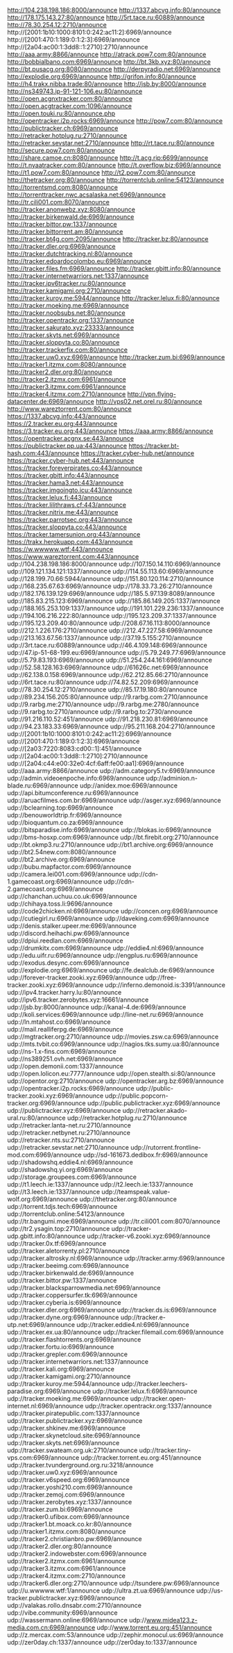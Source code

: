 http://104.238.198.186:8000/announce
http://1337.abcvg.info:80/announce
http://178.175.143.27:80/announce
http://5rt.tace.ru:60889/announce
http://78.30.254.12:2710/announce
http://[2001:1b10:1000:8101:0:242:ac11:2]:6969/announce
http://[2001:470:1:189:0:1:2:3]:6969/announce
http://[2a04:ac00:1:3dd8::1:2710]:2710/announce
http://aaa.army:8866/announce
http://atrack.pow7.com:80/announce
http://bobbialbano.com:6969/announce
http://bt.3kb.xyz:80/announce
http://bt.pusacg.org:8080/announce
http://derpyradio.net:6969/announce
http://explodie.org:6969/announce
http://grifon.info:80/announce
http://h4.trakx.nibba.trade:80/announce
http://jsb.by:8000/announce
http://ns349743.ip-91-121-106.eu:80/announce
http://open.acgnxtracker.com:80/announce
http://open.acgtracker.com:1096/announce
http://open.touki.ru:80/announce.php
http://opentracker.i2p.rocks:6969/announce
http://pow7.com:80/announce
http://publictracker.ch:6969/announce
http://retracker.hotplug.ru:2710/announce
http://retracker.sevstar.net:2710/announce
http://rt.tace.ru:80/announce
http://secure.pow7.com:80/announce
http://share.camoe.cn:8080/announce
http://t.acg.rip:6699/announce
http://t.nyaatracker.com:80/announce
http://t.overflow.biz:6969/announce
http://t1.pow7.com:80/announce
http://t2.pow7.com:80/announce
http://thetracker.org:80/announce
http://torrentclub.online:54123/announce
http://torrentsmd.com:8080/announce
http://torrenttracker.nwc.acsalaska.net:6969/announce
http://tr.cili001.com:8070/announce
http://tracker.anonwebz.xyz:8080/announce
http://tracker.birkenwald.de:6969/announce
http://tracker.bittor.pw:1337/announce
http://tracker.bittorrent.am:80/announce
http://tracker.bt4g.com:2095/announce
http://tracker.bz:80/announce
http://tracker.dler.org:6969/announce
http://tracker.dutchtracking.nl:80/announce
http://tracker.edoardocolombo.eu:6969/announce
http://tracker.files.fm:6969/announce
http://tracker.gbitt.info:80/announce
http://tracker.internetwarriors.net:1337/announce
http://tracker.ipv6tracker.ru:80/announce
http://tracker.kamigami.org:2710/announce
http://tracker.kuroy.me:5944/announce
http://tracker.lelux.fi:80/announce
http://tracker.moeking.me:6969/announce
http://tracker.noobsubs.net:80/announce
http://tracker.opentrackr.org:1337/announce
http://tracker.sakurato.xyz:23333/announce
http://tracker.skyts.net:6969/announce
http://tracker.sloppyta.co:80/announce
http://tracker.trackerfix.com:80/announce
http://tracker.uw0.xyz:6969/announce
http://tracker.zum.bi:6969/announce
http://tracker1.itzmx.com:8080/announce
http://tracker2.dler.org:80/announce
http://tracker2.itzmx.com:6961/announce
http://tracker3.itzmx.com:6961/announce
http://tracker4.itzmx.com:2710/announce
http://vpn.flying-datacenter.de:6969/announce
http://vps02.net.orel.ru:80/announce
http://www.wareztorrent.com:80/announce
https://1337.abcvg.info:443/announce
https://2.tracker.eu.org:443/announce
https://3.tracker.eu.org:443/announce
https://aaa.army:8866/announce
https://opentracker.acgnx.se:443/announce
https://publictracker.pp.ua:443/announce
https://tracker.bt-hash.com:443/announce
https://tracker.cyber-hub.net/announce
https://tracker.cyber-hub.net:443/announce
https://tracker.foreverpirates.co:443/announce
https://tracker.gbitt.info:443/announce
https://tracker.hama3.net:443/announce
https://tracker.imgoingto.icu:443/announce
https://tracker.lelux.fi:443/announce
https://tracker.lilithraws.cf:443/announce
https://tracker.nitrix.me:443/announce
https://tracker.parrotsec.org:443/announce
https://tracker.sloppyta.co:443/announce
https://tracker.tamersunion.org:443/announce
https://trakx.herokuapp.com:443/announce
https://w.wwwww.wtf:443/announce
https://www.wareztorrent.com:443/announce
udp://104.238.198.186:8000/announce
udp://107.150.14.110:6969/announce
udp://109.121.134.121:1337/announce
udp://114.55.113.60:6969/announce
udp://128.199.70.66:5944/announce
udp://151.80.120.114:2710/announce
udp://168.235.67.63:6969/announce
udp://178.33.73.26:2710/announce
udp://182.176.139.129:6969/announce
udp://185.5.97.139:8089/announce
udp://185.83.215.123:6969/announce
udp://185.86.149.205:1337/announce
udp://188.165.253.109:1337/announce
udp://191.101.229.236:1337/announce
udp://194.106.216.222:80/announce
udp://195.123.209.37:1337/announce
udp://195.123.209.40:80/announce
udp://208.67.16.113:8000/announce
udp://212.1.226.176:2710/announce
udp://212.47.227.58:6969/announce
udp://213.163.67.56:1337/announce
udp://37.19.5.155:2710/announce
udp://3rt.tace.ru:60889/announce
udp://46.4.109.148:6969/announce
udp://47.ip-51-68-199.eu:6969/announce
udp://5.79.249.77:6969/announce
udp://5.79.83.193:6969/announce
udp://51.254.244.161:6969/announce
udp://52.58.128.163:6969/announce
udp://61626c.net:6969/announce
udp://62.138.0.158:6969/announce
udp://62.212.85.66:2710/announce
udp://6rt.tace.ru:80/announce
udp://74.82.52.209:6969/announce
udp://78.30.254.12:2710/announce
udp://85.17.19.180:80/announce
udp://89.234.156.205:80/announce
udp://9.rarbg.com:2710/announce
udp://9.rarbg.me:2710/announce
udp://9.rarbg.me:2780/announce
udp://9.rarbg.to:2710/announce
udp://9.rarbg.to:2730/announce
udp://91.216.110.52:451/announce
udp://91.218.230.81:6969/announce
udp://94.23.183.33:6969/announce
udp://95.211.168.204:2710/announce
udp://[2001:1b10:1000:8101:0:242:ac11:2]:6969/announce
udp://[2001:470:1:189:0:1:2:3]:6969/announce
udp://[2a03:7220:8083:cd00::1]:451/announce
udp://[2a04:ac00:1:3dd8::1:2710]:2710/announce
udp://[2a04:c44:e00:32e0:4cf:6aff:fe00:aa1]:6969/announce
udp://aaa.army:8866/announce
udp://adm.category5.tv:6969/announce
udp://admin.videoenpoche.info:6969/announce
udp://adminion.n-blade.ru:6969/announce
udp://anidex.moe:6969/announce
udp://api.bitumconference.ru:6969/announce
udp://aruacfilmes.com.br:6969/announce
udp://asger.xyz:6969/announce
udp://bclearning.top:6969/announce
udp://benouworldtrip.fr:6969/announce
udp://bioquantum.co.za:6969/announce
udp://bitsparadise.info:6969/announce
udp://blokas.io:6969/announce
udp://bms-hosxp.com:6969/announce
udp://bt.firebit.org:2710/announce
udp://bt.okmp3.ru:2710/announce
udp://bt1.archive.org:6969/announce
udp://bt2.54new.com:8080/announce
udp://bt2.archive.org:6969/announce
udp://bubu.mapfactor.com:6969/announce
udp://camera.lei001.com:6969/announce
udp://cdn-1.gamecoast.org:6969/announce
udp://cdn-2.gamecoast.org:6969/announce
udp://chanchan.uchuu.co.uk:6969/announce
udp://chihaya.toss.li:9696/announce
udp://code2chicken.nl:6969/announce
udp://concen.org:6969/announce
udp://cutiegirl.ru:6969/announce
udp://daveking.com:6969/announce
udp://denis.stalker.upeer.me:6969/announce
udp://discord.heihachi.pw:6969/announce
udp://dpiui.reedlan.com:6969/announce
udp://drumkitx.com:6969/announce
udp://eddie4.nl:6969/announce
udp://edu.uifr.ru:6969/announce
udp://engplus.ru:6969/announce
udp://exodus.desync.com:6969/announce
udp://explodie.org:6969/announce
udp://fe.dealclub.de:6969/announce
udp://forever-tracker.zooki.xyz:6969/announce
udp://free-tracker.zooki.xyz:6969/announce
udp://inferno.demonoid.is:3391/announce
udp://ipv4.tracker.harry.lu:80/announce
udp://ipv6.tracker.zerobytes.xyz:16661/announce
udp://jsb.by:8000/announce
udp://kanal-4.de:6969/announce
udp://koli.services:6969/announce
udp://line-net.ru:6969/announce
udp://ln.mtahost.co:6969/announce
udp://mail.realliferpg.de:6969/announce
udp://mgtracker.org:2710/announce
udp://movies.zsw.ca:6969/announce
udp://mts.tvbit.co:6969/announce
udp://nagios.tks.sumy.ua:80/announce
udp://ns-1.x-fins.com:6969/announce
udp://ns389251.ovh.net:6969/announce
udp://open.demonii.com:1337/announce
udp://open.lolicon.eu:7777/announce
udp://open.stealth.si:80/announce
udp://opentor.org:2710/announce
udp://opentracker.arg.bz:6969/announce
udp://opentracker.i2p.rocks:6969/announce
udp://public-tracker.zooki.xyz:6969/announce
udp://public.popcorn-tracker.org:6969/announce
udp://public.publictracker.xyz:6969/announce
udp://publictracker.xyz:6969/announce
udp://retracker.akado-ural.ru:80/announce
udp://retracker.hotplug.ru:2710/announce
udp://retracker.lanta-net.ru:2710/announce
udp://retracker.netbynet.ru:2710/announce
udp://retracker.nts.su:2710/announce
udp://retracker.sevstar.net:2710/announce
udp://rutorrent.frontline-mod.com:6969/announce
udp://sd-161673.dedibox.fr:6969/announce
udp://shadowshq.eddie4.nl:6969/announce
udp://shadowshq.yi.org:6969/announce
udp://storage.groupees.com:6969/announce
udp://t1.leech.ie:1337/announce
udp://t2.leech.ie:1337/announce
udp://t3.leech.ie:1337/announce
udp://teamspeak.value-wolf.org:6969/announce
udp://thetracker.org:80/announce
udp://torrent.tdjs.tech:6969/announce
udp://torrentclub.online:54123/announce
udp://tr.bangumi.moe:6969/announce
udp://tr.cili001.com:8070/announce
udp://tr2.ysagin.top:2710/announce
udp://tracker-udp.gbitt.info:80/announce
udp://tracker-v6.zooki.xyz:6969/announce
udp://tracker.0x.tf:6969/announce
udp://tracker.aletorrenty.pl:2710/announce
udp://tracker.altrosky.nl:6969/announce
udp://tracker.army:6969/announce
udp://tracker.beeimg.com:6969/announce
udp://tracker.birkenwald.de:6969/announce
udp://tracker.bittor.pw:1337/announce
udp://tracker.blacksparrowmedia.net:6969/announce
udp://tracker.coppersurfer.tk:6969/announce
udp://tracker.cyberia.is:6969/announce
udp://tracker.dler.org:6969/announce
udp://tracker.ds.is:6969/announce
udp://tracker.dyne.org:6969/announce
udp://tracker.e-utp.net:6969/announce
udp://tracker.eddie4.nl:6969/announce
udp://tracker.ex.ua:80/announce
udp://tracker.filemail.com:6969/announce
udp://tracker.flashtorrents.org:6969/announce
udp://tracker.fortu.io:6969/announce
udp://tracker.grepler.com:6969/announce
udp://tracker.internetwarriors.net:1337/announce
udp://tracker.kali.org:6969/announce
udp://tracker.kamigami.org:2710/announce
udp://tracker.kuroy.me:5944/announce
udp://tracker.leechers-paradise.org:6969/announce
udp://tracker.lelux.fi:6969/announce
udp://tracker.moeking.me:6969/announce
udp://tracker.open-internet.nl:6969/announce
udp://tracker.opentrackr.org:1337/announce
udp://tracker.piratepublic.com:1337/announce
udp://tracker.publictracker.xyz:6969/announce
udp://tracker.shkinev.me:6969/announce
udp://tracker.skynetcloud.site:6969/announce
udp://tracker.skyts.net:6969/announce
udp://tracker.swateam.org.uk:2710/announce
udp://tracker.tiny-vps.com:6969/announce
udp://tracker.torrent.eu.org:451/announce
udp://tracker.tvunderground.org.ru:3218/announce
udp://tracker.uw0.xyz:6969/announce
udp://tracker.v6speed.org:6969/announce
udp://tracker.yoshi210.com:6969/announce
udp://tracker.zemoj.com:6969/announce
udp://tracker.zerobytes.xyz:1337/announce
udp://tracker.zum.bi:6969/announce
udp://tracker0.ufibox.com:6969/announce
udp://tracker1.bt.moack.co.kr:80/announce
udp://tracker1.itzmx.com:8080/announce
udp://tracker2.christianbro.pw:6969/announce
udp://tracker2.dler.org:80/announce
udp://tracker2.indowebster.com:6969/announce
udp://tracker2.itzmx.com:6961/announce
udp://tracker3.itzmx.com:6961/announce
udp://tracker4.itzmx.com:2710/announce
udp://tracker6.dler.org:2710/announce
udp://tsundere.pw:6969/announce
udp://u.wwwww.wtf:1/announce
udp://ultra.zt.ua:6969/announce
udp://us-tracker.publictracker.xyz:6969/announce
udp://valakas.rollo.dnsabr.com:2710/announce
udp://vibe.community:6969/announce
udp://wassermann.online:6969/announce
udp://www.midea123.z-media.com.cn:6969/announce
udp://www.torrent.eu.org:451/announce
udp://z.mercax.com:53/announce
udp://zephir.monocul.us:6969/announce
udp://zer0day.ch:1337/announce
udp://zer0day.to:1337/announce